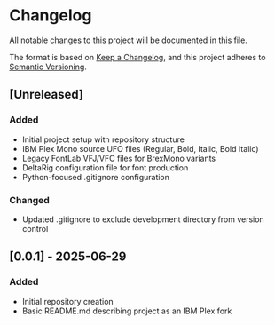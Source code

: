 # Changelog

All notable changes to this project will be documented in this file.

The format is based on [Keep a Changelog](https://keepachangelog.com/en/1.0.0/),
and this project adheres to [Semantic Versioning](https://semver.org/spec/v2.0.0.html).

## [Unreleased]

### Added
- Initial project setup with repository structure
- IBM Plex Mono source UFO files (Regular, Bold, Italic, Bold Italic)
- Legacy FontLab VFJ/VFC files for BrexMono variants
- DeltaRig configuration file for font production
- Python-focused .gitignore configuration

### Changed
- Updated .gitignore to exclude development directory from version control

## [0.0.1] - 2025-06-29

### Added
- Initial repository creation
- Basic README.md describing project as an IBM Plex fork